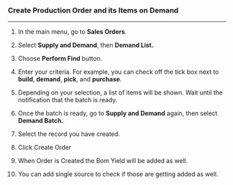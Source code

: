 ### Create Production Order and its Items on Demand
___

1. In the main menu, go to **Sales Orders**.
2. Select **Supply and Demand**, then **Demand List.**
3. Choose **Perform Find** button.
4. Enter your criteria. For example, you can check off the tick box next to **build**, **demand**, **pick**, and **purchase**. 
5. Depending on your selection, a list of  items will be shown. Wait until the notification that the batch is ready.
6. Once the batch is ready, go to **Supply and Demand** again, then select **Demand Batch.**
7. Select the record you have created. 
8. Click Create Order
    
9. When Order is Created the Bom Yield will be added as well.
    
10. You can add single source to check if those are getting added as well.